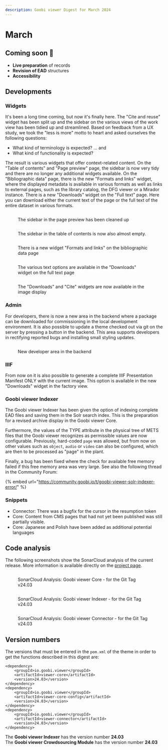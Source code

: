 ```yaml
---
description: Goobi viewer Digest for March 2024
---
```


# March

## Coming soon :rocket:&#x20;

* **Live preparation** of records
* **Revision of EAD** structures
* **Accessibility**

## Developments

### Widgets

It's been a long time coming, but now it's finally here. The "Cite and reuse" widget has been split up and the sidebar on the various views of the work view has been tidied up and streamlined. Based on feedback from a UX study, we took the "less is more" motto to heart and asked ourselves the following questions:

* What kind of terminology is expected? ... and
* What kind of functionality is expected?

The result is various widgets that offer context-related content. On the "Table of contents" and "Page preview" page, the sidebar is now very tidy and there are no longer any additional widgets available. On the "Bibliographic data" page, there is the new "Formats and links" widget, where the displayed metadata is available in various formats as well as links to external pages, such as the library catalog, the DFG viewer or a Mirador instance. There is a new "Downloads" widget on the "Full text" page. Here you can download either the current text of the page or the full text of the entire dataset in various formats.

<div>

<figure><img src="../.gitbook/assets/24.03_EN_widget-cleanup-2-thumbs.png" alt=""><figcaption><p>The sidebar in the page preview has been cleaned up</p></figcaption></figure>

 

<figure><img src="../.gitbook/assets/24.03_EN_widget-cleanup-1-toc.png" alt=""><figcaption><p>The sidebar in the table of contents is now also almost empty.</p></figcaption></figure>

</div>

<figure><img src="../.gitbook/assets/24.03_EN_widget-cleanup-3-metadata.png" alt=""><figcaption><p>There is a new widget "Formats and links" on the bibliographic data page</p></figcaption></figure>

<figure><img src="../.gitbook/assets/24.03_EN_widget-cleanup-4-fulltext.png" alt=""><figcaption><p>The various text options are available in the "Downloads" widget on the full text page</p></figcaption></figure>

<figure><img src="../.gitbook/assets/24.03_EN_widget-cleanup-5-image.png" alt=""><figcaption><p>The "Downloads" and "Cite" widgets are now available in the image display</p></figcaption></figure>

### Admin

For developers, there is now a new area in the backend where a package can be downloaded for commissioning in the local development environment. It is also possible to update a theme checked out via git on the server by pressing a button in the backend. This area supports developers in rectifying reported bugs and installing small styling updates.

<figure><img src="../.gitbook/assets/24.03_EN_developer-backend.png" alt=""><figcaption><p>New developer area in the backend</p></figcaption></figure>

### IIIF

From now on it is also possible to generate a complete IIIF Presentation Manifest ONLY with the current image. This option is available in the new "Downloads" widget in the factory view.

### Goobi viewer Indexer

The Goobi viewer Indexer has been given the option of indexing complete EAD files and saving them in the Solr search index. This is the preparation for a revised archive display in the Goobi viewer Core.

Furthermore, the values of the TYPE attribute in the physical tree of METS files that the Goobi viewer recognizes as permissible values are now configurable. Previously, hard-coded `page` was allowed, but from now on other values such as `object`, `audio` or `video` can also be configured, which are then to be processed as "page" in the plant.

Finally, a bug has been fixed where the check for available free memory failed if this free memory area was very large. See also the following thread in the Community Forum:

{% embed url="https://community.goobi.io/t/goobi-viewer-solr-indexer-error/" %}

### Snippets&#x20;

* Connector: There was a bugfix for the cursor in the resumption token
* Core: Content from CMS pages that had not yet been published was still partially visible.
* Core: Japanese and Polish have been added as additional potential languages

## Code analysis

The following screenshots show the SonarCloud analysis of the current release. More information is available directly on the [project page](https://sonarcloud.io/organizations/intranda/projects).

<figure><img src="../.gitbook/assets/24.03_sonar-core.png" alt=""><figcaption><p>SonarCloud Analysis: Goobi viewer Core - for the Git Tag v24.03</p></figcaption></figure>

<figure><img src="../.gitbook/assets/24.03_sonar-indexer.png" alt=""><figcaption><p>SonarCloud Analysis: Goobi viewer Indexer - for the Git Tag v24.03</p></figcaption></figure>

<figure><img src="../.gitbook/assets/24.03_sonar-connector.png" alt=""><figcaption><p>SonarCloud Analysis: Goobi viewer Connector - for the Git Tag v24.03</p></figcaption></figure>

## Version numbers&#x20;

The versions that must be entered in the `pom.xml` of the theme in order to get the functions described in this digest are:

```markup
<dependency>
    <groupId>io.goobi.viewer</groupId>
    <artifactId>viewer-core</artifactId>
    <version>24.03</version>
</dependency>
<dependency>
    <groupId>io.goobi.viewer</groupId>
    <artifactId>viewer-core-config</artifactId>
    <version>24.03</version>
</dependency>
<dependency>
    <groupId>io.goobi.viewer</groupId>
    <artifactId>viewer-connector</artifactId>
    <version>24.03</version>
</dependency>
```

The **Goobi viewer Indexer** has the version number **24.03**\
The **Goobi viewer Crowdsourcing Module** has the version number **24.03**
